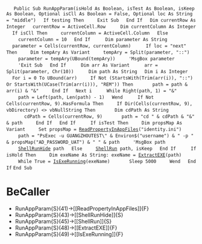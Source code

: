 &nbsp;&nbsp;&nbsp;&nbsp;
`Public Sub RunAppParam(isHold As Boolean, isTest As Boolean, isKeep As Boolean, Optional isCll As Boolean = False, Optional loc As String = "middle")`
&nbsp;&nbsp;&nbsp;&nbsp;`If testing Then`
&nbsp;&nbsp;&nbsp;&nbsp;&nbsp;&nbsp;&nbsp;&nbsp;`Exit Sub`
&nbsp;&nbsp;&nbsp;&nbsp;`End If`
&nbsp;&nbsp;&nbsp;&nbsp;`Dim currentRow As Integer`
&nbsp;&nbsp;&nbsp;&nbsp;`currentRow = ActiveCell.Row`
&nbsp;&nbsp;&nbsp;&nbsp;
&nbsp;&nbsp;&nbsp;&nbsp;`Dim currentColumn As Integer`
&nbsp;&nbsp;&nbsp;&nbsp;`If isCll Then`
&nbsp;&nbsp;&nbsp;&nbsp;&nbsp;&nbsp;&nbsp;&nbsp;`currentColumn = ActiveCell.Column`
&nbsp;&nbsp;&nbsp;&nbsp;`Else`
&nbsp;&nbsp;&nbsp;&nbsp;&nbsp;&nbsp;&nbsp;&nbsp;`currentColumn = 10`
&nbsp;&nbsp;&nbsp;&nbsp;`End If`
&nbsp;&nbsp;&nbsp;&nbsp;
&nbsp;&nbsp;&nbsp;&nbsp;`Dim parameter As String`
&nbsp;&nbsp;&nbsp;&nbsp;`parameter = Cells(currentRow, currentColumn)`
&nbsp;&nbsp;&nbsp;&nbsp;
&nbsp;&nbsp;&nbsp;&nbsp;`If loc = "next" Then`
&nbsp;&nbsp;&nbsp;&nbsp;&nbsp;&nbsp;&nbsp;&nbsp;`Dim tempAry As Variant`
&nbsp;&nbsp;&nbsp;&nbsp;&nbsp;&nbsp;&nbsp;&nbsp;`tempAry = Split(parameter, "::")`
&nbsp;&nbsp;&nbsp;&nbsp;&nbsp;&nbsp;&nbsp;&nbsp;`parameter = tempAry(UBound(tempAry))`
&nbsp;&nbsp;&nbsp;&nbsp;&nbsp;&nbsp;&nbsp;&nbsp;`'MsgBox parameter`
&nbsp;&nbsp;&nbsp;&nbsp;&nbsp;&nbsp;&nbsp;&nbsp;`'Exit Sub`
&nbsp;&nbsp;&nbsp;&nbsp;`End If`
&nbsp;&nbsp;&nbsp;&nbsp;
&nbsp;&nbsp;&nbsp;&nbsp;`Dim arr As Variant`
&nbsp;&nbsp;&nbsp;&nbsp;
&nbsp;&nbsp;&nbsp;&nbsp;`arr = Split(parameter, Chr(10))`
&nbsp;&nbsp;&nbsp;&nbsp;
&nbsp;&nbsp;&nbsp;&nbsp;`Dim path As String`
&nbsp;&nbsp;&nbsp;&nbsp;`Dim i As Integer`
&nbsp;&nbsp;&nbsp;&nbsp;`For i = 0 To UBound(arr)`
&nbsp;&nbsp;&nbsp;&nbsp;&nbsp;&nbsp;&nbsp;&nbsp;`If Not (StartsWith(Trim(arr(i)), "::") Or StartsWith(UCase(Trim(arr(i))), "REM")) Then`
&nbsp;&nbsp;&nbsp;&nbsp;&nbsp;&nbsp;&nbsp;&nbsp;&nbsp;&nbsp;&nbsp;&nbsp;`path = path & arr(i) & "&"`
&nbsp;&nbsp;&nbsp;&nbsp;&nbsp;&nbsp;&nbsp;&nbsp;`End If`
&nbsp;&nbsp;&nbsp;&nbsp;`Next i`
&nbsp;&nbsp;&nbsp;&nbsp;
&nbsp;&nbsp;&nbsp;&nbsp;`While Right(path, 1) = "&"`
&nbsp;&nbsp;&nbsp;&nbsp;&nbsp;&nbsp;&nbsp;&nbsp;`path = Left(path, Len(path) - 1)`
&nbsp;&nbsp;&nbsp;&nbsp;`Wend`
&nbsp;&nbsp;&nbsp;&nbsp;
&nbsp;&nbsp;&nbsp;&nbsp;`If Not Cells(currentRow, 9).HasFormula Then`
&nbsp;&nbsp;&nbsp;&nbsp;&nbsp;&nbsp;&nbsp;&nbsp;`If Dir(Cells(currentRow, 9), vbDirectory) <> vbNullString Then`
&nbsp;&nbsp;&nbsp;&nbsp;&nbsp;&nbsp;&nbsp;&nbsp;&nbsp;&nbsp;&nbsp;&nbsp;`Dim cdPath As String`
&nbsp;&nbsp;&nbsp;&nbsp;&nbsp;&nbsp;&nbsp;&nbsp;&nbsp;&nbsp;&nbsp;&nbsp;`cdPath = Cells(currentRow, 9)`
&nbsp;&nbsp;&nbsp;&nbsp;&nbsp;&nbsp;&nbsp;&nbsp;&nbsp;&nbsp;&nbsp;&nbsp;`path = "cd " & cdPath & "&" & path`
&nbsp;&nbsp;&nbsp;&nbsp;&nbsp;&nbsp;&nbsp;&nbsp;`End If`
&nbsp;&nbsp;&nbsp;&nbsp;`End If`
&nbsp;&nbsp;&nbsp;&nbsp;
&nbsp;&nbsp;&nbsp;&nbsp;`If isTest Then`
&nbsp;&nbsp;&nbsp;&nbsp;&nbsp;&nbsp;&nbsp;&nbsp;`Dim propsMap As Variant`
&nbsp;&nbsp;&nbsp;&nbsp;&nbsp;&nbsp;&nbsp;&nbsp;`Set propsMap = `[`ReadPropertyInAppFiles`](ReadPropertyInAppFiles)`("identity.ini")`
&nbsp;&nbsp;&nbsp;&nbsp;&nbsp;&nbsp;&nbsp;&nbsp;`path = "PsExec -u GUANGZHOUTEST\" & Environ$("username") & " -p " & propsMap("AD_PASSWORD_UAT") & " " & path`
&nbsp;&nbsp;&nbsp;&nbsp;&nbsp;&nbsp;&nbsp;&nbsp;`'MsgBox path`
&nbsp;&nbsp;&nbsp;&nbsp;&nbsp;&nbsp;&nbsp;&nbsp;[`ShellRunHide`](ShellRunHide)` path`
&nbsp;&nbsp;&nbsp;&nbsp;`Else`
&nbsp;&nbsp;&nbsp;&nbsp;&nbsp;&nbsp;&nbsp;&nbsp;[`ShellRun`](ShellRun)` path, isKeep`
&nbsp;&nbsp;&nbsp;&nbsp;`End If`
&nbsp;&nbsp;&nbsp;&nbsp;
&nbsp;&nbsp;&nbsp;&nbsp;`If isHold Then`
&nbsp;&nbsp;&nbsp;&nbsp;&nbsp;&nbsp;&nbsp;&nbsp;`Dim exeName As String: exeName = `[`ExtractEXE`](ExtractEXE)`(path)`
&nbsp;&nbsp;&nbsp;&nbsp;&nbsp;&nbsp;&nbsp;&nbsp;`While True = `[`IsExeRunning`](IsExeRunning)`(exeName)`
&nbsp;&nbsp;&nbsp;&nbsp;&nbsp;&nbsp;&nbsp;&nbsp;&nbsp;&nbsp;&nbsp;&nbsp;`Sleep 5000`
&nbsp;&nbsp;&nbsp;&nbsp;&nbsp;&nbsp;&nbsp;&nbsp;`Wend`
&nbsp;&nbsp;&nbsp;&nbsp;`End If`
`End Sub`


# BeCaller
- RunAppParam{S}(41)->[[ReadPropertyInAppFiles]]{F}
- RunAppParam{S}(43)->[[ShellRunHide]]{S}
- RunAppParam{S}(45)->[[ShellRun]]{S}
- RunAppParam{S}(48)->[[ExtractEXE]]{F}
- RunAppParam{S}(49)->[[IsExeRunning]]{F}

